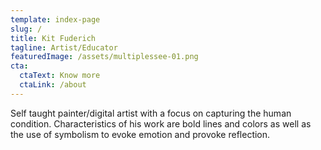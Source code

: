 ```yaml
---
template: index-page
slug: /
title: Kit Fuderich
tagline: Artist/Educator
featuredImage: /assets/multiplessee-01.png
cta:
  ctaText: Know more
  ctaLink: /about
---
```

Self taught painter/digital artist with a focus on capturing the human condition. Characteristics of his work are bold lines and colors as well as the use of symbolism to evoke emotion and provoke reflection.